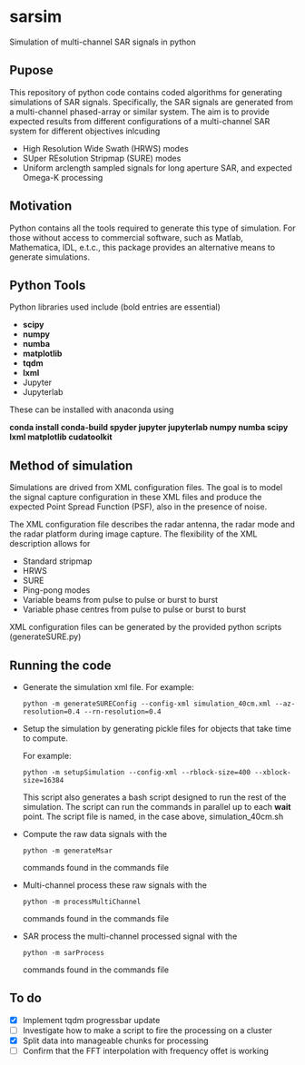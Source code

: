 # sarsim
Simulation of multi-channel SAR signals in python

## Pupose
This repository of python code contains coded algorithms for generating simulations
of SAR signals. Specifically, the SAR signals are generated from a multi-channel
phased-array or similar system. The aim is to provide expected results from different
configurations of a multi-channel SAR system for different objectives inlcuding
- High Resolution Wide Swath (HRWS) modes
- SUper REsolution Stripmap (SURE) modes 
- Uniform arclength sampled signals for long aperture SAR, and expected Omega-K processing

## Motivation
Python contains all the tools required to generate this type of simulation. For those without access
to commercial software, such as Matlab, Mathematica, IDL, e.t.c., this package provides an
alternative means to generate simulations.

## Python Tools
Python libraries used include (bold entries are essential)
- **scipy**
- **numpy**
- **numba**
- **matplotlib**
- **tqdm**
- **lxml**
- Jupyter 
- Jupyterlab

These can be installed with anaconda using

**conda install conda-build spyder jupyter jupyterlab numpy numba scipy lxml matplotlib cudatoolkit**

## Method of simulation
Simulations are drived from XML configuration files. The goal is to model the signal capture 
configuration in these XML files and produce the expected Point Spread Function (PSF), also 
in the presence of noise.

The XML configuration file describes the radar antenna, the radar mode and the radar platform during
image capture. The flexibility of the XML description allows for 
- Standard stripmap
- HRWS
- SURE
- Ping-pong modes
- Variable beams from pulse to pulse or burst to burst
- Variable phase centres from pulse to pulse or burst to burst

XML configuration files can be generated by the provided python scripts (generateSURE.py)

## Running the code
- Generate the simulation xml file. For example:

  `python -m generateSUREConfig --config-xml simulation_40cm.xml --az-resolution=0.4 --rn-resolution=0.4`
  
- Setup the simulation by generating pickle files for objects that take time to compute. 
  
  For example:
  
  `python -m setupSimulation --config-xml --rblock-size=400 --xblock-size=16384`
  
  This script also generates a bash script designed to run the rest of the 
  simulation. The script can run the commands in parallel up to each **wait** 
  point. The script file is named, in the case above, simulation_40cm.sh
- Compute the raw data signals with the
  
  `python -m generateMsar`
  
  commands found in the commands file
- Multi-channel process these raw signals with the
  
  `python -m processMultiChannel`
  
  commands found in the commands file
- SAR process the multi-channel processed signal with the
  
  `python -m sarProcess`
  
  commands found in the commands file
  
## To do
- [x] Implement tqdm progressbar update
- [ ] Investigate how to make a script to fire the processing on a cluster
- [x] Split data into manageable chunks for processing
- [ ] Confirm that the FFT interpolation with frequency offet is working 